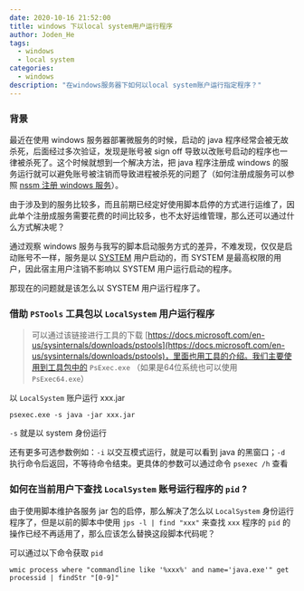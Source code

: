 ```yaml
---
date: 2020-10-16 21:52:00
title: windows 下以local system用户运行程序
author: Joden_He
tags: 
  - windows
  - local system
categories: 
  - windows
description: "在windows服务器下如何以local system账户运行指定程序？"
---
```




### 背景

最近在使用 windows 服务器部署微服务的时候，启动的 java 程序经常会被无故杀死，后面经过多次验证，发现是账号被 sign off 导致以改账号启动的程序也一律被杀死了。这个时候就想到一个解决方法，把 java 程序注册成 windows 的服务运行就可以避免账号被注销而导致进程被杀死的问题了（如何注册成服务可以参照 [nssm 注册 windows 服务](/2020/06/03/windows/nssm_services/)）。

由于涉及到的服务比较多，而且前期已经定好使用脚本启停的方式进行运维了，因此单个注册成服务需要花费的时间比较多，也不太好运维管理，那么还可以通过什么方式解决呢？

通过观察 windows 服务与我写的脚本启动服务方式的差异，不难发现，仅仅是启动账号不一样，服务是以 [SYSTEM](https://docs.microsoft.com/en-us/windows/win32/services/localsystem-account) 用户启动的，而 SYSTEM 是最高权限的用户，因此宿主用户注销不影响以 SYSTEM 用户运行启动的程序。

那现在的问题就是该怎么以 SYSTEM 用户运行程序了。

### 借助 `PSTools` 工具包以 `LocalSystem` 用户运行程序

> 可以通过该链接进行工具的下载 [https://docs.microsoft.com/en-us/sysinternals/downloads/pstools](https://docs.microsoft.com/en-us/sysinternals/downloads/pstools)，里面也用工具的介绍。我们主要使用到工具包中的 `PsExec.exe` （如果是64位系统也可以使用 `PsExec64.exe`）

以 `LocalSystem` 账户运行 xxx.jar 

```dos
psexec.exe -s java -jar xxx.jar
```

`-s` 就是以 system 身份运行

还有更多可选参数例如：`-i` 以交互模式运行，就是可以看到 java 的黑窗口；`-d` 执行命令后返回，不等待命令结束。更具体的参数可以通过命令 `psexec /h` 查看

### 如何在当前用户下查找 `LocalSystem` 账号运行程序的 `pid` ?

由于使用脚本维护各服务 jar 包的启停，那么解决了怎么以 `LocalSystem` 身份运行程序了，但是以前的脚本中使用 `jps -l | find "xxx"` 来查找 `xxx` 程序的 `pid` 的操作已经不再适用了，那么应该怎么替换这段脚本代码呢？

可以通过以下命令获取 `pid`

```dos
wmic process where "commandline like '%xxx%' and name='java.exe'" get processid | findStr "[0-9]"
```

